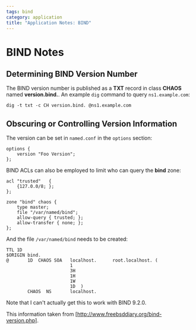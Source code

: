 ```yaml
---
tags: bind
category: application
title: "Application Notes: BIND"
---
```

# BIND Notes

## Determining BIND Version Number

The BIND version number is published as a **TXT** record in class **CHAOS**
named **version.bind.**.  An example `dig` command to query `ns1.example.com`:

```
dig -t txt -c CH version.bind. @ns1.example.com
```

## Obscuring or Controlling Version Information

The version can be set in `named.conf` in the `options` section:

```
options {
    version "Foo Version";
};
```

BIND ACLs can also be employed to limit who can query the **bind** zone:

```
acl "trusted"   {
    {127.0.0/8; };
};

zone "bind" chaos {
    type master;
    file "/var/named/bind";
    allow-query { trusted; };
    allow-transfer { none; };
};
```

And the file `/var/named/bind` needs to be created:

```
TTL 1D
$ORIGIN bind.
@       1D  CHAOS SOA   localhost.      root.localhost. (
                        1
                        3H
                        1H
                        1W
                        1D  )
        CHAOS  NS       localhost.
```

Note that I can't actually get this to work with BIND 9.2.0.

This information taken from [http://www.freebsddiary.org/bind-version.php].
